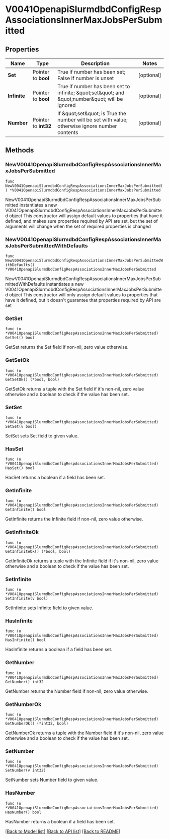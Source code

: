 # V0041OpenapiSlurmdbdConfigRespAssociationsInnerMaxJobsPerSubmitted

## Properties

Name | Type | Description | Notes
------------ | ------------- | ------------- | -------------
**Set** | Pointer to **bool** | True if number has been set; False if number is unset | [optional] 
**Infinite** | Pointer to **bool** | True if number has been set to infinite; \&quot;set\&quot; and \&quot;number\&quot; will be ignored | [optional] 
**Number** | Pointer to **int32** | If \&quot;set\&quot; is True the number will be set with value; otherwise ignore number contents | [optional] 

## Methods

### NewV0041OpenapiSlurmdbdConfigRespAssociationsInnerMaxJobsPerSubmitted

`func NewV0041OpenapiSlurmdbdConfigRespAssociationsInnerMaxJobsPerSubmitted() *V0041OpenapiSlurmdbdConfigRespAssociationsInnerMaxJobsPerSubmitted`

NewV0041OpenapiSlurmdbdConfigRespAssociationsInnerMaxJobsPerSubmitted instantiates a new V0041OpenapiSlurmdbdConfigRespAssociationsInnerMaxJobsPerSubmitted object
This constructor will assign default values to properties that have it defined,
and makes sure properties required by API are set, but the set of arguments
will change when the set of required properties is changed

### NewV0041OpenapiSlurmdbdConfigRespAssociationsInnerMaxJobsPerSubmittedWithDefaults

`func NewV0041OpenapiSlurmdbdConfigRespAssociationsInnerMaxJobsPerSubmittedWithDefaults() *V0041OpenapiSlurmdbdConfigRespAssociationsInnerMaxJobsPerSubmitted`

NewV0041OpenapiSlurmdbdConfigRespAssociationsInnerMaxJobsPerSubmittedWithDefaults instantiates a new V0041OpenapiSlurmdbdConfigRespAssociationsInnerMaxJobsPerSubmitted object
This constructor will only assign default values to properties that have it defined,
but it doesn't guarantee that properties required by API are set

### GetSet

`func (o *V0041OpenapiSlurmdbdConfigRespAssociationsInnerMaxJobsPerSubmitted) GetSet() bool`

GetSet returns the Set field if non-nil, zero value otherwise.

### GetSetOk

`func (o *V0041OpenapiSlurmdbdConfigRespAssociationsInnerMaxJobsPerSubmitted) GetSetOk() (*bool, bool)`

GetSetOk returns a tuple with the Set field if it's non-nil, zero value otherwise
and a boolean to check if the value has been set.

### SetSet

`func (o *V0041OpenapiSlurmdbdConfigRespAssociationsInnerMaxJobsPerSubmitted) SetSet(v bool)`

SetSet sets Set field to given value.

### HasSet

`func (o *V0041OpenapiSlurmdbdConfigRespAssociationsInnerMaxJobsPerSubmitted) HasSet() bool`

HasSet returns a boolean if a field has been set.

### GetInfinite

`func (o *V0041OpenapiSlurmdbdConfigRespAssociationsInnerMaxJobsPerSubmitted) GetInfinite() bool`

GetInfinite returns the Infinite field if non-nil, zero value otherwise.

### GetInfiniteOk

`func (o *V0041OpenapiSlurmdbdConfigRespAssociationsInnerMaxJobsPerSubmitted) GetInfiniteOk() (*bool, bool)`

GetInfiniteOk returns a tuple with the Infinite field if it's non-nil, zero value otherwise
and a boolean to check if the value has been set.

### SetInfinite

`func (o *V0041OpenapiSlurmdbdConfigRespAssociationsInnerMaxJobsPerSubmitted) SetInfinite(v bool)`

SetInfinite sets Infinite field to given value.

### HasInfinite

`func (o *V0041OpenapiSlurmdbdConfigRespAssociationsInnerMaxJobsPerSubmitted) HasInfinite() bool`

HasInfinite returns a boolean if a field has been set.

### GetNumber

`func (o *V0041OpenapiSlurmdbdConfigRespAssociationsInnerMaxJobsPerSubmitted) GetNumber() int32`

GetNumber returns the Number field if non-nil, zero value otherwise.

### GetNumberOk

`func (o *V0041OpenapiSlurmdbdConfigRespAssociationsInnerMaxJobsPerSubmitted) GetNumberOk() (*int32, bool)`

GetNumberOk returns a tuple with the Number field if it's non-nil, zero value otherwise
and a boolean to check if the value has been set.

### SetNumber

`func (o *V0041OpenapiSlurmdbdConfigRespAssociationsInnerMaxJobsPerSubmitted) SetNumber(v int32)`

SetNumber sets Number field to given value.

### HasNumber

`func (o *V0041OpenapiSlurmdbdConfigRespAssociationsInnerMaxJobsPerSubmitted) HasNumber() bool`

HasNumber returns a boolean if a field has been set.


[[Back to Model list]](../README.md#documentation-for-models) [[Back to API list]](../README.md#documentation-for-api-endpoints) [[Back to README]](../README.md)


